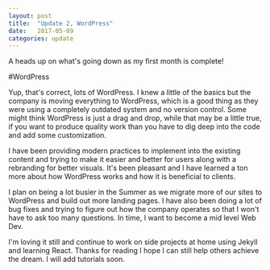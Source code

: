 ```yaml
---
layout: post
title:  "Update 2, WordPress"
date:   2017-05-09
categories: update
---
```


A heads up on what's going down as my first month is complete!

#WordPress

Yup, that's correct, lots of WordPress. I knew a little of the basics but the company is
moving everything to WordPress, which is a good thing as they were using a completely outdated
system and no version control. Some might think WordPress is just a drag and drop, while that may be
a little true, if you want to produce quality work than you have to dig deep into the code
and add some customization.

I have been providing modern practices to implement into the existing content and trying to make
it easier and better for users along with a rebranding for better visuals. It's been pleasant and
I have learned a ton more about how WordPress works and how it is beneficial to clients.

I plan on being a lot busier in the Summer as we migrate more of our sites to WordPress and build out more
landing pages. I have also been doing a lot of bug fixes and trying to figure out how the company operates so
that I won't have to ask too many questions. In time, I want to become a mid level Web Dev.

I'm loving it still and continue to work on side projects at home using Jekyll and learning React. Thanks for reading
I hope I can still help others achieve the dream. I will add tutorials soon. 
